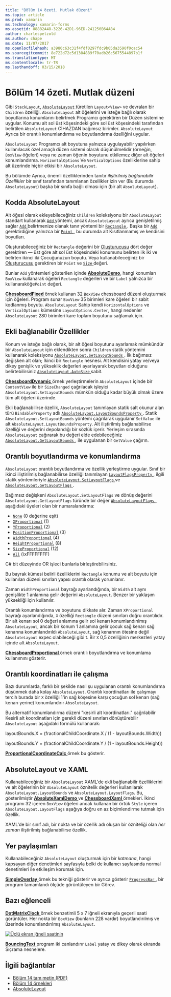 ```yaml
---
title: "Bölüm 14 özeti. Mutlak düzeni"
ms.topic: article
ms.prod: xamarin
ms.technology: xamarin-forms
ms.assetid: 88882A48-3226-42D1-96ED-241250B64A84
author: charlespetzold
ms.author: chape
ms.date: 11/07/2017
ms.openlocfilehash: a3980c63c31f4fdf0297fdc9b05da3590f0cac54
ms.sourcegitcommit: 8e722d72c5d1384889f70adb26c5675544897b1f
ms.translationtype: MT
ms.contentlocale: tr-TR
ms.lasthandoff: 03/15/2018
---
```

# <a name="summary-of-chapter-14-absolute-layout"></a>Bölüm 14 özeti. Mutlak düzeni

Gibi `StackLayout`, [ `AbsoluteLayout` ](https://developer.xamarin.com/api/type/Xamarin.Forms.AbsoluteLayout/) türetilen `Layout<View>` ve devralan bir `Children` özelliği. `AbsoluteLayout` alt öğelerini ve isteğe bağlı olarak boyutlarına konumlarını belirtmek Programcı gerektiren bir Düzen sistemine uygular. Konumu alt sol üst köşesindeki göre sol üst köşesindeki tarafından belirtilen `AbsoluteLayout` CİHAZDAN bağımsız birimler. `AbsoluteLayout` Ayrıca bir orantılı konumlandırma ve boyutlandırma özelliğini uygular.

`AbsoluteLayout` Programcı alt boyutuna yalnızca uygulayabilir yapılırken kullanılacak özel amaçlı düzen sistemi olarak düşünülmelidir (örneğin, `BoxView` öğeleri) veya ne zaman öğenin boyutunu etkilemez diğer alt öğeleri konumlandırma. `HorizontalOptions` Ve `VerticalOptions` özelliklerine sahip alt üzerinde hiçbir etkisi bir `AbsoluteLayout`.

Bu bölümde Ayrıca, önemli özelliklerinden tanıtır *iliştirilmiş bağlanabilir Özellikler* bir sınıf tarafından tanımlanan özellikler izin ver (Bu durumda `AbsoluteLayout`) başka bir sınıfa bağlı olması için (bir alt `AbsoluteLayout`).

## <a name="absolutelayout-in-code"></a>Kodda AbsoluteLayout

Alt öğesi olarak ekleyebileceğiniz `Children` koleksiyonu bir `AbsoluteLayout` standart kullanarak [ `Add` ](https://developer.xamarin.com/api/member/System.Collections.Generic.ICollection%3CT%3E.Add/p/T/) yöntemi, ancak `AbsoluteLayout` ayrıca genişletilmiş sağlar [ `Add` ](https://developer.xamarin.com/api/member/Xamarin.Forms.AbsoluteLayout+IAbsoluteList%3CT%3E.Add/p/Xamarin.Forms.View/Xamarin.Forms.Rectangle/Xamarin.Forms.AbsoluteLayoutFlags/) belirtmenize olanak tanır yöntemi bir [ `Rectangle` ](https://developer.xamarin.com/api/type/Xamarin.Forms.Rectangle/). Başka bir [ `Add` ](https://developer.xamarin.com/api/member/Xamarin.Forms.AbsoluteLayout+IAbsoluteList%3CT%3E.Add/p/Xamarin.Forms.View/Xamarin.Forms.Point/) gerektirdiğine yalnızca bir [ `Point` ](https://developer.xamarin.com/api/type/Xamarin.Forms.Point/), bu durumda alt Kısıtlanmamış ve kendisini boyutları.

Oluşturabileceğiniz bir `Rectangle` değerini bir [Oluşturucusu](https://developer.xamarin.com/api/constructor/Xamarin.Forms.Rectangle.Rectangle/p/System.Double/System.Double/System.Double/System.Double/) dört değer gerektiren &mdash; üst göre alt sol üst köşesindeki konumunu belirten ilk iki ve belirten ikinci iki Çocuğunuzun boyutu. Veya kullanabileceğiniz bir [Oluşturucusu](https://developer.xamarin.com/api/constructor/Xamarin.Forms.Rectangle.Rectangle/p/Xamarin.Forms.Point/Xamarin.Forms.Size/) gerektiren bir `Point` ve [ `Size` ](https://developer.xamarin.com/api/type/Xamarin.Forms.Size/) değeri.

Bunlar `Add` yöntemleri gösterilen içinde [ **AbsoluteDemo**](https://github.com/xamarin/xamarin-forms-book-samples/tree/master/Chapter14/AbsoluteDemo), hangi konumları `BoxView` kullanarak öğeleri `Rectangle` değerleri ve bir `Label` yalnızca bir kullanaraköğe`Point` değeri.

[ **ChessboardFixed** ](https://github.com/xamarin/xamarin-forms-book-samples/tree/master/Chapter14/ChessboardFixed) örnek kullanan 32 `BoxView` chessboard düzeni oluşturmak için öğeleri. Program sunar `BoxView` 35 birimleri kare öğeleri bir sabit kodlanmış boyutu. `AbsoluteLayout` Sahip kendi `HorizontalOptions` ve `VerticalOptions` kümesine `LayoutOptions.Center`, hangi nedenler `AbsoluteLayout` 280 birimleri kare toplam boyutunu sağlamak için.

## <a name="attached-bindable-properties"></a>Ekli bağlanabilir Özellikler

Konum ve isteğe bağlı olarak, bir alt öğesi boyutunu ayarlamak mümkündür bir `AbsoluteLayout` için eklendikten sonra `Children` statik yöntemini kullanarak koleksiyonu [ `AbsoluteLayout.SetLayoutBounds` ](https://developer.xamarin.com/api/member/Xamarin.Forms.AbsoluteLayout.SetLayoutBounds/p/Xamarin.Forms.BindableObject/Xamarin.Forms.Rectangle/). İlk bağımsız değişken alt olan; İkinci bir `Rectangle` nesnesi. Alt kendisini yatay ve/veya dikey genişlik ve yükseklik değerleri ayarlayarak boyutları olduğunu belirtebilirsiniz [ `AbsoluteLayout.AutoSize` ](https://developer.xamarin.com/api/property/Xamarin.Forms.AbsoluteLayout.AutoSize/) sabit.

[ **ChessboardDynamic** ](https://github.com/xamarin/xamarin-forms-book-samples/tree/master/Chapter14/ChessboardDynamic) örnek yerleştirmelerin `AbsoluteLayout` içinde bir `ContentView` ile bir `SizeChanged` çağrılacak işleyici `AbsoluteLayout.SetLayoutBounds` mümkün olduğu kadar büyük olmak üzere tüm alt öğeleri üzerinde.  

Ekli bağlanabilirse özellik, `AbsoluteLayout` tanımlayan statik salt okunur alan türü `BindableProperty` adlı [ `AbsoluteLayout.LayoutBoundsProperty` ](https://developer.xamarin.com/api/field/Xamarin.Forms.AbsoluteLayout.LayoutBoundsProperty/). Statik `AbsoluteLayout.SetLayoutBounds` yöntemi çağrılarak uygulanır `SetValue` ile alt `AbsoluteLayout.LayoutBoundsProperty`. Alt iliştirilmiş bağlanabilirse özelliği ve değerini depolandığı bir sözlük içerir. Yerleşim sırasında `AbsoluteLayout` çağırarak bu değeri elde edebileceğiniz [ `AbsoluteLayout.GetLayoutBounds` ](https://developer.xamarin.com/api/member/Xamarin.Forms.AbsoluteLayout.GetLayoutBounds/p/Xamarin.Forms.BindableObject/), ile uygulanan bir `GetValue` çağırın.

## <a name="proportional-sizing-and-positioning"></a>Orantılı boyutlandırma ve konumlandırma

`AbsoluteLayout` orantılı boyutlandırma ve özellik yerleştirme uygular. Sınıf bir ikinci iliştirilmiş bağlanabilirse özelliği tanımlayan [ `LayoutFlagsProperty` ](https://developer.xamarin.com/api/field/Xamarin.Forms.AbsoluteLayout.LayoutFlagsProperty/), ilgili statik yöntemleriyle [ `AbsoluteLayout.SetLayoutFlags` ](https://developer.xamarin.com/api/member/Xamarin.Forms.AbsoluteLayout.SetLayoutFlags/p/Xamarin.Forms.BindableObject/Xamarin.Forms.AbsoluteLayoutFlags/) ve [ `AbsoluteLayout.GetLayoutFlags` ](https://developer.xamarin.com/api/member/Xamarin.Forms.AbsoluteLayout.GetLayoutFlags/p/Xamarin.Forms.BindableObject/).

Bağımsız değişkeni `AbsoluteLayout.SetLayoutFlags` ve dönüş değerini `AbsoluteLayout.GetLayoutFlags` türünde bir değer [ `AbsoluteLayoutFlags` ](https://developer.xamarin.com/api/type/Xamarin.Forms.AbsoluteLayoutFlags/), aşağıdaki üyeleri olan bir numaralandırma:

- [`None`](https://developer.xamarin.com/api/field/Xamarin.Forms.AbsoluteLayoutFlags.None/) (0 değerine eşit)
- [`XProportional`](https://developer.xamarin.com/api/field/Xamarin.Forms.AbsoluteLayoutFlags.XProportional/) (1)
- [`YProportional`](https://developer.xamarin.com/api/field/Xamarin.Forms.AbsoluteLayoutFlags.YProportional/) (2)
- [`PositionProportional`](https://developer.xamarin.com/api/field/Xamarin.Forms.AbsoluteLayoutFlags.PositionProportional/) (3)
- [`WidthProportional`](https://developer.xamarin.com/api/field/Xamarin.Forms.AbsoluteLayoutFlags.WidthProportional/) (4)
- [`HeightProportional`](https://developer.xamarin.com/api/field/Xamarin.Forms.AbsoluteLayoutFlags.HeightProportional/) (8)
- [`SizeProportional`](https://developer.xamarin.com/api/field/Xamarin.Forms.AbsoluteLayoutFlags.SizeProportional/) (12)
- [`All`](https://developer.xamarin.com/api/field/Xamarin.Forms.AbsoluteLayoutFlags.All/) (\xFFFFFFFF)

C# bit düzeyinde OR işleci bunlarla birleştirebilirsiniz.

Bu bayrak kümesi belirli özelliklerini `Rectangle` konumu ve alt boyutu için kullanılan düzeni sınırları yapısı orantılı olarak yorumlanır.

Zaman `WidthProportional` bayrağı ayarlandığında, bir `Width` alt aynı genişlikte 1 anlamına gelir değerini `AbsoluteLayout`. Benzer bir yaklaşım yüksekliği için kullanılır.

Orantılı konumlandırma ve boyutunu dikkate alır. Zaman `XProportional` bayrağı ayarlandığında, `X` özelliği `Rectangle` düzeni sınırları doğru orantılıdır. Bir alt kenarı sol 0 değeri anlamına gelir sol kenarı konumlandırılmış `AbsoluteLayout`, ancak bir konum 1 anlamına gelir çocuk sağ kenarı sağ kenarına konumlandırıldı `AbsoluteLayout`, sağ kenarının ötesine değil `AbsoluteLayout` expec olabileceği gibi t. Bir `X` 0,5 özelliğinin merkezleri yatay içinde alt `AbsoluteLayout`.

[ **ChessboardProportional** ](https://github.com/xamarin/xamarin-forms-book-samples/tree/master/Chapter14/ChessboardProportional) örnek orantılı boyutlandırma ve konumlama kullanımını gösterir.

## <a name="working-with-proportional-coordinates"></a>Orantılı koordinatları ile çalışma

Bazı durumlarda, farklı bir şekilde nasıl şu uygulanan orantılı konumlandırma düşünmek daha kolay `AbsoluteLayout`. Orantılı koordinatları ile çalışmayı tercih burada bir `X` özelliği 1'in sağ köşesine karşı çocuğun sol kenarı (sağ kenarı yerine) konumlandırır `AbsoluteLayout`.

Bu alternatif konumlandırma düzeni "kesirli alt koordinatları." çağrılabilir Kesirli alt koordinatları için gerekli düzeni sınırları dönüştürebilir `AbsoluteLayout` aşağıdaki formülü kullanarak:

layoutBounds.X = (fractionalChildCoordinate.X / (1 - layoutBounds.Width))

layoutBounds.Y = (fractionalChildCoordinate.Y / (1 - layoutBounds.Height))

[ **ProportionalCoordinateCalc** ](https://github.com/xamarin/xamarin-forms-book-samples/tree/master/Chapter14/PropCoordCalc) örnek bu gösterir.

## <a name="absolutelayout-and-xaml"></a>AbsoluteLayout ve XAML

Kullanabileceğiniz bir `AbsoluteLayout` XAML'de ekli bağlanabilir özelliklerini ve alt öğelerinin bir `AbsoluteLayout` öznitelik değerleri kullanılarak `AbsoluteLayout.LayoutBounds` ve `AbsoluteLayout.LayoutFlags`. Bu, gösterilmiştir [ **AbsoluteXamlDemo** ](https://github.com/xamarin/xamarin-forms-book-samples/tree/master/Chapter14/AbsoluteXamlDemo) ve [ **ChessboardXaml** ](https://github.com/xamarin/xamarin-forms-book-samples/tree/master/Chapter14/ChessboardXaml) örnekleri. İkinci programı 32 içeren `BoxView` öğeleri ancak kullanan bir örtük `Style` içeren `AbsoluteLayout.LayoutFlags` aşağıya doğru en az biçimlendirme tutmak için özellik.

XAML'de bir sınıf adı, bir nokta ve bir özellik adı oluşan bir özniteliği olan *her zaman* iliştirilmiş bağlanabilirse özellik.

## <a name="overlays"></a>Yer paylaşımları

Kullanabileceğiniz `AbsoluteLayout` oluşturmak için bir *katmana*, hangi kapsayan diğer denetimleri sayfasıyla belki de kullanıcı sayfasında normal denetimleri ile etkileşim korumak için. 

[ **SimpleOverlay** ](https://github.com/xamarin/xamarin-forms-book-samples/tree/master/Chapter14/SimpleOverlay) örnek bu tekniği gösterir ve ayrıca gösterir [ `ProgressBar` ](https://developer.xamarin.com/api/type/Xamarin.Forms.ProgressBar/), bir program tamamlandı ölçüde görüntüleyen bir Görev.

## <a name="some-fun"></a>Bazı eğlenceli

[ **DotMatrixClock** ](https://github.com/xamarin/xamarin-forms-book-samples/tree/master/Chapter14/DotMatrixClock) örnek benzetimli 5 x 7 iğneli ekranıyla geçerli saati görüntüler. Her nokta bir `BoxView` (bunların 228 vardır) boyutlandırılmış ve üzerinde konumlandırılmış `AbsoluteLayout`.

[![Üçlü ekran iğneli saatinin](images/ch14fg08-small.png "iğneli saati")](images/ch14fg08-large.png#lightbox "iğneli saati")

[ **BouncingText** ](https://github.com/xamarin/xamarin-forms-book-samples/tree/master/Chapter14/BouncingText) program iki canlandırır `Label` yatay ve dikey olarak ekranda Sıçrama nesnelere.



## <a name="related-links"></a>İlgili bağlantılar

- [Bölüm 14 tam metin (PDF)](https://download.xamarin.com/developer/xamarin-forms-book/XamarinFormsBook-Ch14-Apr2016.pdf)
- [Bölüm 14 örnekleri](https://github.com/xamarin/xamarin-forms-book-samples/tree/master/Chapter14)
- [AbsoluteLayout](~/xamarin-forms/user-interface/layouts/absolute-layout.md)
